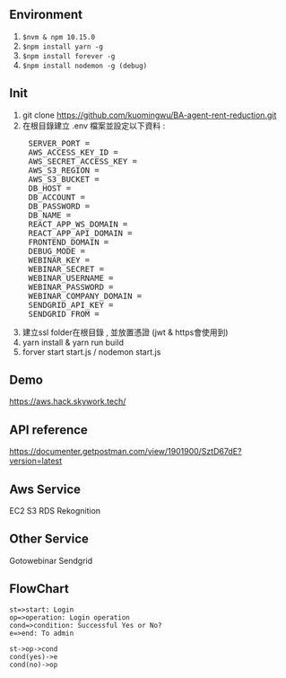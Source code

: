 ## Environment
1. `$nvm & npm 10.15.0`
2. `$npm install yarn -g`
3. `$npm install forever -g`
4. `$npm install nodemon -g (debug)`

## Init
1. git clone https://github.com/kuomingwu/BA-agent-rent-reduction.git
2. 在根目錄建立 .env 檔案並設定以下資料 : 

<pre>
    SERVER_PORT = 
    AWS_ACCESS_KEY_ID = 
    AWS_SECRET_ACCESS_KEY = 
    AWS_S3_REGION = 
    AWS_S3_BUCKET = 
    DB_HOST = 
    DB_ACCOUNT = 
    DB_PASSWORD = 
    DB_NAME = 
    REACT_APP_WS_DOMAIN = 
    REACT_APP_API_DOMAIN = 
    FRONTEND_DOMAIN = 
    DEBUG_MODE = <true 為debug 模式 , 將使用cors>
    WEBINAR_KEY = 
    WEBINAR_SECRET = 
    WEBINAR_USERNAME = 
    WEBINAR_PASSWORD = 
    WEBINAR_COMPANY_DOMAIN = 
    SENDGRID_API_KEY = 
    SENDGRID_FROM = 
</pre>

3. 建立ssl folder在根目錄 , 並放置憑證 (jwt & https會使用到)
4. yarn install & yarn run build
5. forver start start.js / nodemon start.js

## Demo
https://aws.hack.skywork.tech/

## API reference
https://documenter.getpostman.com/view/1901900/SztD67dE?version=latest

## Aws Service
EC2 S3 RDS Rekognition

## Other Service
Gotowebinar Sendgrid

## FlowChart



```flow
st=>start: Login
op=>operation: Login operation
cond=>condition: Successful Yes or No?
e=>end: To admin

st->op->cond
cond(yes)->e
cond(no)->op
```